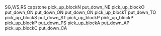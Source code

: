 SG,WS,RS capstone
pick_up_blockN
put_down_NE
pick_up_blockO
put_down_ON
put_down_ON
put_down_ON
pick_up_blockT
put_down_TO
pick_up_blockS
put_down_ST
pick_up_blockP
pick_up_blockP
pick_up_blockP
put_down_PS
pick_up_blockA
put_down_AP
pick_up_blockC
put_down_CA